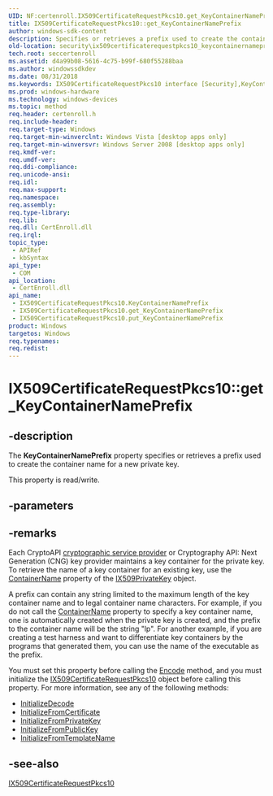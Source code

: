```yaml
---
UID: NF:certenroll.IX509CertificateRequestPkcs10.get_KeyContainerNamePrefix
title: IX509CertificateRequestPkcs10::get_KeyContainerNamePrefix
author: windows-sdk-content
description: Specifies or retrieves a prefix used to create the container name for a new private key.
old-location: security\ix509certificaterequestpkcs10_keycontainernameprefix_property.htm
tech.root: seccertenroll
ms.assetid: d4a99b08-5616-4c75-b99f-680f55288baa
ms.author: windowssdkdev
ms.date: 08/31/2018
ms.keywords: IX509CertificateRequestPkcs10 interface [Security],KeyContainerNamePrefix property, IX509CertificateRequestPkcs10.KeyContainerNamePrefix, IX509CertificateRequestPkcs10.get_KeyContainerNamePrefix, IX509CertificateRequestPkcs10::KeyContainerNamePrefix, IX509CertificateRequestPkcs10::get_KeyContainerNamePrefix, IX509CertificateRequestPkcs10::put_KeyContainerNamePrefix, KeyContainerNamePrefix property [Security], KeyContainerNamePrefix property [Security],IX509CertificateRequestPkcs10 interface, certenroll/IX509CertificateRequestPkcs10::KeyContainerNamePrefix, certenroll/IX509CertificateRequestPkcs10::get_KeyContainerNamePrefix, certenroll/IX509CertificateRequestPkcs10::put_KeyContainerNamePrefix, get_KeyContainerNamePrefix, security.ix509certificaterequestpkcs10_keycontainernameprefix_property
ms.prod: windows-hardware
ms.technology: windows-devices
ms.topic: method
req.header: certenroll.h
req.include-header: 
req.target-type: Windows
req.target-min-winverclnt: Windows Vista [desktop apps only]
req.target-min-winversvr: Windows Server 2008 [desktop apps only]
req.kmdf-ver: 
req.umdf-ver: 
req.ddi-compliance: 
req.unicode-ansi: 
req.idl: 
req.max-support: 
req.namespace: 
req.assembly: 
req.type-library: 
req.lib: 
req.dll: CertEnroll.dll
req.irql: 
topic_type:
 - APIRef
 - kbSyntax
api_type:
 - COM
api_location:
 - CertEnroll.dll
api_name:
 - IX509CertificateRequestPkcs10.KeyContainerNamePrefix
 - IX509CertificateRequestPkcs10.get_KeyContainerNamePrefix
 - IX509CertificateRequestPkcs10.put_KeyContainerNamePrefix
product: Windows
targetos: Windows
req.typenames: 
req.redist: 
---
```


# IX509CertificateRequestPkcs10::get_KeyContainerNamePrefix


## -description


The <b>KeyContainerNamePrefix</b> property specifies or retrieves a prefix used to create the container name for a new private key.

This property is read/write.


## -parameters


## -remarks



Each CryptoAPI <a href="https://msdn.microsoft.com/en-us/library/ms721572(v=VS.85).aspx">cryptographic service provider</a> or Cryptography API: Next Generation (CNG) key provider maintains a key container for the private key. To retrieve the name of a key container for an existing key, use the <a href="https://msdn.microsoft.com/en-us/library/Aa378953(v=VS.85).aspx">ContainerName</a> property of the <a href="https://msdn.microsoft.com/en-us/library/Aa378921(v=VS.85).aspx">IX509PrivateKey</a> object.

A prefix can contain any string limited to the maximum length of the key container name and to legal container name characters. For example, if you do not call the <a href="https://msdn.microsoft.com/en-us/library/Aa378953(v=VS.85).aspx">ContainerName</a> property to specify a key container name, one is automatically created when the private key is created, and the prefix to the container name will be the string "lp". For another example, if you are creating a test harness and want to differentiate key containers by the programs that generated them, you can use the name of the executable as the prefix.

You must set this property before calling the <a href="https://msdn.microsoft.com/en-us/library/Aa377650(v=VS.85).aspx">Encode</a> method, and you must initialize the <a href="https://msdn.microsoft.com/en-us/library/Aa377505(v=VS.85).aspx">IX509CertificateRequestPkcs10</a> object before calling this property. For more information, see any of the following methods:<ul>
<li>
<a href="https://msdn.microsoft.com/en-us/library/Aa377520(v=VS.85).aspx">InitializeDecode</a>
</li>
<li>
<a href="https://msdn.microsoft.com/en-us/library/Aa377523(v=VS.85).aspx">InitializeFromCertificate</a>
</li>
<li>
<a href="https://msdn.microsoft.com/en-us/library/Aa377527(v=VS.85).aspx">InitializeFromPrivateKey</a>
</li>
<li>
<a href="https://msdn.microsoft.com/en-us/library/Aa377531(v=VS.85).aspx">InitializeFromPublicKey</a>
</li>
<li>
<a href="https://msdn.microsoft.com/en-us/library/Aa377533(v=VS.85).aspx">InitializeFromTemplateName</a>
</li>
</ul>





## -see-also




<a href="https://msdn.microsoft.com/en-us/library/Aa377505(v=VS.85).aspx">IX509CertificateRequestPkcs10</a>
 

 

